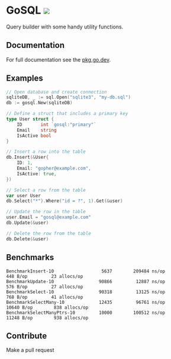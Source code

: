 # GoSQL ![](https://github.com/twharmon/gosql/workflows/Test/badge.svg)
Query builder with some handy utility functions.

## Documentation
For full documentation see the [pkg.go.dev](https://pkg.go.dev/github.com/twharmon/gosql?tab=doc).

## Examples
```go
// Open database and create connection
sqliteDB, _ := sql.Open("sqlite3", "my-db.sql")
db := gosql.New(sqliteDB)

// Define a struct that includes a primary key
type User struct {
    ID       int `gosql:"primary"`
    Email    string
    IsActive bool
}

// Insert a row into the table
db.Insert(&User{
    ID: 1,
    Email: "gopher@example.com",
    IsActive: true,
})

// Select a row from the table
var user User
db.Select("*").Where("id = ?", 1).Get(&user)

// Update the row in the table
user.Email = "gosql@example.com"
db.Update(&user)

// Delete the row from the table
db.Delete(&user)
```

## Benchmarks
```
BenchmarkInsert-10            	    5637	    209484 ns/op	     448 B/op	      23 allocs/op
BenchmarkUpdate-10            	   90866	     12887 ns/op	     576 B/op	      27 allocs/op
BenchmarkSelect-10            	   90318	     13125 ns/op	     768 B/op	      41 allocs/op
BenchmarkSelectMany-10        	   12435	     96761 ns/op	   10640 B/op	     838 allocs/op
BenchmarkSelectManyPtrs-10    	   10000	    100512 ns/op	   11248 B/op	     938 allocs/op
```

## Contribute
Make a pull request
